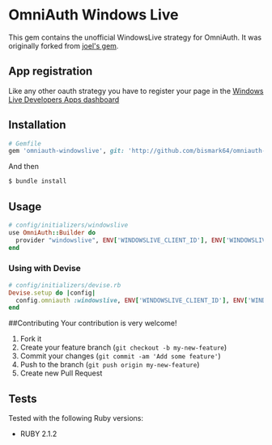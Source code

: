 # OmniAuth Windows Live

This gem contains the unofficial WindowsLive strategy for OmniAuth.
It was originally forked from [joel's gem](https://github.com/joel/omniauth-windowslive).

## App registration
Like any other oauth strategy you have to register your page in the [Windows Live Developers Apps dashboard](https://account.live.com/developers/applications/index)

## Installation
```ruby
# Gemfile
gem 'omniauth-windowslive', git: 'http://github.com/bismark64/omniauth-windowslive'
```
And then

```bash
$ bundle install
```
## Usage
```ruby
# config/initializers/windowslive	
use OmniAuth::Builder do
  provider "windowslive", ENV['WINDOWSLIVE_CLIENT_ID'], ENV['WINDOWSLIVE_SECRET']
end
```
### Using with Devise
```ruby
# config/initializers/devise.rb
Devise.setup do |config|
  config.omniauth :windowslive, ENV['WINDOWSLIVE_CLIENT_ID'], ENV['WINDOWSLIVE_SECRET']
end
```

##Contributing
Your contribution is very welcome!

1. Fork it
2. Create your feature branch (`git checkout -b my-new-feature`)
3. Commit your changes (`git commit -am 'Add some feature'`)
4. Push to the branch (`git push origin my-new-feature`)
5. Create new Pull Request


## Tests
Tested with the following Ruby versions:

- RUBY 2.1.2
